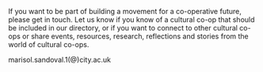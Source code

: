If you want to be part of building a movement for a co-operative future, please get in touch. Let us know if you know of a cultural co-op that should be included in our directory, or if you want to connect to other cultural co-ops or share events, resources, research, reflections and stories from the world of cultural co-ops.

marisol.sandoval.1(@)city.ac.uk
